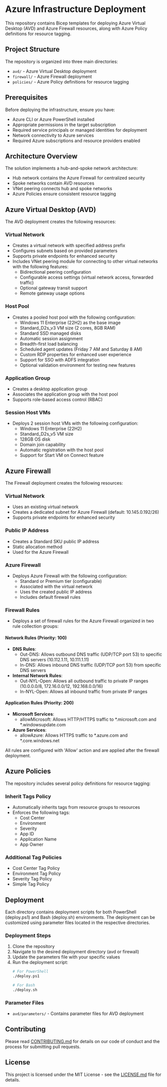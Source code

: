 # Azure Infrastructure Deployment

This repository contains Bicep templates for deploying Azure Virtual Desktop (AVD) and Azure Firewall resources, along with Azure Policy definitions for resource tagging.

## Project Structure

The repository is organized into three main directories:
- `avd/` - Azure Virtual Desktop deployment
- `firewall/` - Azure Firewall deployment
- `policies/` - Azure Policy definitions for resource tagging

## Prerequisites

Before deploying the infrastructure, ensure you have:
- Azure CLI or Azure PowerShell installed
- Appropriate permissions in the target subscription
- Required service principals or managed identities for deployment
- Network connectivity to Azure services
- Required Azure subscriptions and resource providers enabled

## Architecture Overview

The solution implements a hub-and-spoke network architecture:
- Hub network contains the Azure Firewall for centralized security
- Spoke networks contain AVD resources
- VNet peering connects hub and spoke networks
- Azure Policies ensure consistent resource tagging

## Azure Virtual Desktop (AVD)

The AVD deployment creates the following resources:

### Virtual Network
- Creates a virtual network with specified address prefix
- Configures subnets based on provided parameters
- Supports private endpoints for enhanced security
- Includes VNet peering module for connecting to other virtual networks with the following features:
  - Bidirectional peering configuration
  - Configurable access settings (virtual network access, forwarded traffic)
  - Optional gateway transit support
  - Remote gateway usage options

### Host Pool
- Creates a pooled host pool with the following configuration:
  - Windows 11 Enterprise (22H2) as the base image
  - Standard_D2s_v3 VM size (2 cores, 8GB RAM)
  - Standard SSD managed disks
  - Automatic session assignment
  - Breadth-first load balancing
  - Scheduled agent updates (Friday 7 AM and Saturday 8 AM)
  - Custom RDP properties for enhanced user experience
  - Support for SSO with ADFS integration
  - Optional validation environment for testing new features

### Application Group
- Creates a desktop application group
- Associates the application group with the host pool
- Supports role-based access control (RBAC)

### Session Host VMs
- Deploys 2 session host VMs with the following configuration:
  - Windows 11 Enterprise (22H2)
  - Standard_D2s_v5 VM size
  - 128GB OS disk
  - Domain join capability
  - Automatic registration with the host pool
  - Support for Start VM on Connect feature

## Azure Firewall

The Firewall deployment creates the following resources:

### Virtual Network
- Uses an existing virtual network
- Creates a dedicated subnet for Azure Firewall (default: 10.145.0.192/26)
- Supports private endpoints for enhanced security

### Public IP Address
- Creates a Standard SKU public IP address
- Static allocation method
- Used for the Azure Firewall

### Azure Firewall
- Deploys Azure Firewall with the following configuration:
  - Standard or Premium tier (configurable)
  - Associated with the virtual network
  - Uses the created public IP address
  - Includes default firewall rules

### Firewall Rules
- Deploys a set of firewall rules for the Azure Firewall organized in two rule collection groups:

#### Network Rules (Priority: 100)
- **DNS Rules**:
  - Out-DNS: Allows outbound DNS traffic (UDP/TCP port 53) to specific DNS servers (10.112.1.11, 10.111.1.11)
  - In-DNS: Allows inbound DNS traffic (UDP/TCP port 53) from specific DNS servers
- **Internal Network Rules**:
  - Out-NYL-Open: Allows all outbound traffic to private IP ranges (10.0.0.0/8, 172.16.0.0/12, 192.168.0.0/16)
  - In-NYL-Open: Allows all inbound traffic from private IP ranges

#### Application Rules (Priority: 200)
- **Microsoft Services**:
  - allowMicrosoft: Allows HTTP/HTTPS traffic to *.microsoft.com and *.windowsupdate.com
- **Azure Services**:
  - allowAzure: Allows HTTPS traffic to *.azure.com and *.core.windows.net

All rules are configured with 'Allow' action and are applied after the firewall deployment.

## Azure Policies

The repository includes several policy definitions for resource tagging:

### Inherit Tags Policy
- Automatically inherits tags from resource groups to resources
- Enforces the following tags:
  - Cost Center
  - Environment
  - Severity
  - App ID
  - Application Name
  - App Owner

### Additional Tag Policies
- Cost Center Tag Policy
- Environment Tag Policy
- Severity Tag Policy
- Simple Tag Policy

## Deployment

Each directory contains deployment scripts for both PowerShell (deploy.ps1) and Bash (deploy.sh) environments. The deployment can be customized using parameter files located in the respective directories.

### Deployment Steps
1. Clone the repository
2. Navigate to the desired deployment directory (avd or firewall)
3. Update the parameters file with your specific values
4. Run the deployment script:
   ```bash
   # For PowerShell
   ./deploy.ps1
   
   # For Bash
   ./deploy.sh
   ```

### Parameter Files
- `avd/parameters/` - Contains parameter files for AVD deployment

## Contributing

Please read [CONTRIBUTING.md](CONTRIBUTING.md) for details on our code of conduct and the process for submitting pull requests.

## License

This project is licensed under the MIT License - see the [LICENSE.md](LICENSE.md) file for details.
